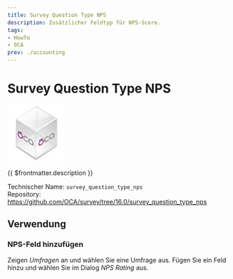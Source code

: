```yaml
---
title: Survey Question Type NPS
description: Zusätzlicher Feldtyp für NPS-Score.
tags:
- HowTo
- OCA
prev: ./accounting
---
```

# Survey Question Type NPS
![icon_oca_app](attachments/icon_oca_app.png)

{{ $frontmatter.description }}

Technischer Name: `survey_question_type_nps`\
Repository: <https://github.com/OCA/survey/tree/16.0/survey_question_type_nps>

## Verwendung

### NPS-Feld hinzufügen

Zeigen *Umfragen* an und wählen Sie eine Umfrage aus. Fügen Sie ein Feld hinzu und wählen Sie im Dialog *NPS Rating* aus.
